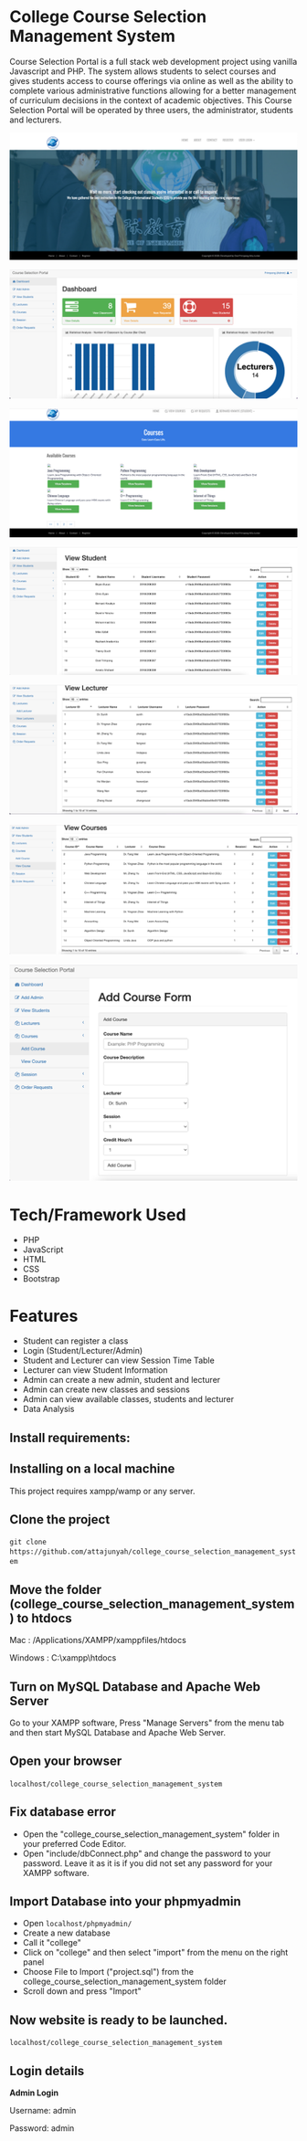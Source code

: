 # College Course Selection Management System

Course Selection Portal is a full stack web development project using vanilla Javascript and PHP. The system allows students to select courses and gives students access to course offerings via online as well as the ability to complete various administrative functions allowing for a better management of curriculum decisions in the context of academic objectives. This Course Selection Portal will be operated by three users, the administrator, students and lecturers.

![alt text](https://raw.githubusercontent.com/attajunyah/college_course_selection_management_system/master/college-homepage.png)

![alt text](https://raw.githubusercontent.com/attajunyah/college_course_selection_management_system/master/college-admin1.png)

![alt text](https://raw.githubusercontent.com/attajunyah/college_course_selection_management_system/master/college-courses.png)

![alt text](https://raw.githubusercontent.com/attajunyah/college_course_selection_management_system/master/college-table1.png)

![alt text](https://raw.githubusercontent.com/attajunyah/college_course_selection_management_system/master/college-table2.png)

![alt text](https://raw.githubusercontent.com/attajunyah/college_course_selection_management_system/master/college-table3.png)

![alt text](https://raw.githubusercontent.com/attajunyah/college_course_selection_management_system/master/college-table4.png)


# Tech/Framework Used
* PHP
* JavaScript
* HTML
* CSS
* Bootstrap

# Features
* Student can register a class
* Login (Student/Lecturer/Admin)
* Student and Lecturer can view Session Time Table
* Lecturer can view Student Information
* Admin can create a new admin, student and lecturer
* Admin can create new classes and sessions
* Admin can view available classes, students and lecturer
* Data Analysis


## Install requirements:

## Installing on a local machine
This project requires xampp/wamp or any server.

## Clone the project 
``` git clone https://github.com/attajunyah/college_course_selection_management_system ```

## Move the folder (college_course_selection_management_system) to htdocs 
Mac : /Applications/XAMPP/xamppfiles/htdocs

Windows : C:\xampp\htdocs 

## Turn on MySQL Database and Apache Web Server 
Go to your XAMPP software, Press "Manage Servers" from the menu tab and then start MySQL Database and Apache Web Server. 

## Open your browser 
``` localhost/college_course_selection_management_system ```

## Fix database error 
* Open the "college_course_selection_management_system" folder in your preferred Code Editor. 
* Open "include/dbConnect.php" and change the password to your password. Leave it as it is if you did not set any password for your XAMPP software. 

## Import Database into your phpmyadmin 
* Open ``` localhost/phpmyadmin/ ```
* Create a new database
* Call it "college" 
* Click on "college" and then select "import" from the menu on the right panel
* Choose File to Import ("project.sql") from the college_course_selection_management_system folder
* Scroll down and press "Import" 

## Now website is ready to be launched. 
``` localhost/college_course_selection_management_system ```

## Login details 

**Admin Login**

Username: admin

Password: admin


